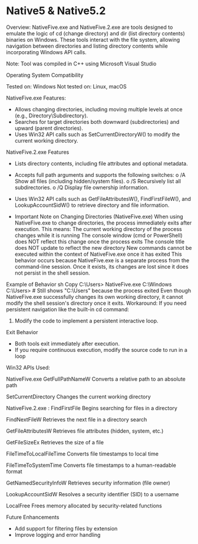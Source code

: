 # Native5 & Native5.2
Overview:
NativeFive.exe and NativeFive.2.exe are tools designed to emulate the logic of cd (change directory) and dir (list directory contents) binaries on Windows. These tools interact with the file system, allowing navigation between directories and listing directory contents while incorporating Windows API calls.

Note: Tool was compiled in C++ using Microsoft Visual Studio

Operating System Compatibility

Tested on: Windows
Not tested on: Linux, macOS

NativeFive.exe Features:
* Allows changing directories, including moving multiple levels at once (e.g., Directory\Subdirectory).
* Searches for target directories both downward (subdirectories) and upward (parent directories).
* Uses Win32 API calls such as SetCurrentDirectoryW() to modify the current working directory.

NativeFive.2.exe Features
* Lists directory contents, including file attributes and optional metadata.
* Accepts full path arguments and supports the following switches:
o /A  Show all files (including hidden/system files).
o /S  Recursively list all subdirectories.
o /Q  Display file ownership information.
* Uses Win32 API calls such as GetFileAttributesW(), FindFirstFileW(), and LookupAccountSidW() to retrieve directory and file information.

*  Important Note on Changing Directories (NativeFive.exe)
When using NativeFive.exe to change directories, the process immediately exits after execution. This means:
 The current working directory of the process changes while it is running
 The console window (cmd or PowerShell) does NOT reflect this change once the process exits
 The console title does NOT update to reflect the new directory
 New commands cannot be executed within the context of NativeFive.exe once it has exited
This behavior occurs because NativeFive.exe is a separate process from the command-line session. Once it exists, its changes are lost since it does not persist in the shell session.


Example of Behavior
sh
Copy
C:\Users> NativeFive.exe C:\Windows
C:\Users>  # Still shows "C:\Users" because the process exited
Even though NativeFive.exe successfully changes its own working directory, it cannot modify the shell session's directory once it exits.
Workaround:
If you need persistent navigation like the built-in cd command:
1. Modify the code to implement a persistent interactive loop.

Exit Behavior
* Both tools exit immediately after execution.
* If you require continuous execution, modify the source code to run in a loop

Win32 APIs Used: 

NativeFive.exe
GetFullPathNameW Converts a relative path to an absolute path

SetCurrentDirectory Changes the current working directory

NativeFive.2.exe : 
FindFirstFile Begins searching for files in a directory

FindNextFileW Retrieves the next file in a directory search

GetFileAttributesW Retrieves file attributes (hidden, system, etc.)

GetFileSizeEx Retrieves the size of a file

FileTimeToLocalFileTime Converts file timestamps to local time

FileTimeToSystemTime Converts file timestamps to a human-readable format

GetNamedSecurityInfoW Retrieves security information (file owner)

LookupAccountSidW Resolves a security identifier (SID) to a username

LocalFree Frees memory allocated by security-related functions


Future Enhancements
* Add support for filtering files by extension
* Improve logging and error handling

